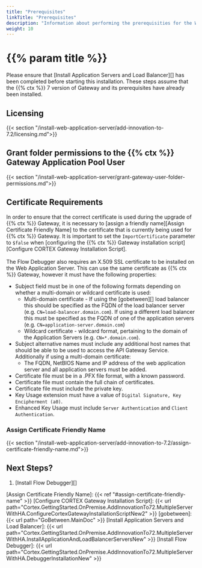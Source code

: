 ```yaml
---
title: "Prerequisites"
linkTitle: "Prerequisites"
description: "Information about performing the prerequisities for the Web Application Server."
weight: 10
---
```


# {{% param title %}}

Please ensure that [Install Application Servers and Load Balancer][] has been completed before starting this installation. These steps assume that the {{% ctx %}} 7 version of Gateway and its prerequisites have already been installed.

## Licensing

{{< section "/install-web-application-server/add-innovation-to-7.2/licensing.md">}}

## Grant folder permissions to the {{% ctx %}} Gateway Application Pool User

{{< section "/install-web-application-server/grant-gateway-user-folder-permissions.md">}}

## Certificate Requirements

In order to ensure that the correct certificate is used during the upgrade of {{% ctx %}} Gateway, it is necessary to [assign a friendly name][Assign Certificate Friendly Name] to the certificate that is currently being used for {{% ctx %}} Gateway. It is important to set the `ImportCertificate` parameter to `$false` when [configuring the {{% ctx %}} Gateway installation script][Configure CORTEX Gateway Installation Script].
<br />  
The Flow Debugger also requires an X.509 SSL certificate to be installed on the Web Application Server.  This can use the same certificate as {{% ctx %}} Gateway, however it must have the following properties:

* Subject field must be in one of the following formats depending on whether a multi-domain or wildcard certificate is used:
  * Multi-domain certificate - If using the [gobetween][] load balancer this should be specified as the FQDN of the load balancer server (e.g. `CN=load-balancer.domain.com`). If using a different load balancer this must be specified as the FQDN of one of the application servers (e.g. `CN=application-server.domain.com`)
  * Wildcard certificate - wildcard format, pertaining to the domain of the Application Servers (e.g. `CN=*.domain.com`).
* Subject alternative names must include any additional host names that should be able to be used to access the API Gateway Service.  Additionally if using a multi-domain certificate:
  * The FQDN, NetBIOS Name and IP address of the web application server and all application servers must be added.
* Certificate file must be in a .PFX file format, with a known password.
* Certificate file must contain the full chain of certificates.
* Certificate file must include the private key.
* Key Usage extension must have a value of `Digital Signature, Key Encipherment (a0)`.
* Enhanced Key Usage must include `Server Authentication` and `Client Authentication`.

### Assign Certificate Friendly Name

{{< section "/install-web-application-server/add-innovation-to-7.2/assign-certificate-friendly-name.md">}}

## Next Steps?

1. [Install Flow Debugger][]

[Assign Certificate Friendly Name]: {{< ref "#assign-certificate-friendly-name" >}}
[Configure CORTEX Gateway Installation Script]: {{< url path="Cortex.GettingStarted.OnPremise.AddInnovationTo72.MultipleServerWithHA.ConfigureCortexGatewayInstallationScriptNew2" >}}
[gobetween]: {{< url path="GoBetween.MainDoc" >}}
[Install Application Servers and Load Balancer]: {{< url path="Cortex.GettingStarted.OnPremise.AddInnovationTo72.MultipleServerWithHA.InstallApplicationAndLoadBalancerServersNew" >}}
[Install Flow Debugger]: {{< url path="Cortex.GettingStarted.OnPremise.AddInnovationTo72.MultipleServerWithHA.DebuggerInstallationNew" >}}
